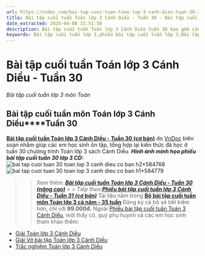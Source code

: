 ```yaml
---
url: https://vndoc.com/bai-tap-cuoi-tuan-toan-lop-3-canh-dieu-tuan-30-294291
title: Bài tập cuối tuần Toán lớp 3 Cánh Diều - Tuần 30 - Bài tập cuối tuần lớp 3 môn Toán - VnDoc.com
date_extracted: 2025-04-08 15:51:50
description: Bài tập cuối tuần Toán lớp 3 Cánh Diều tuần 30 bao gồm các bài tập đã học giúp các em học sinh ôn tập, nâng cao kỹ năng giải Toán 3 Cánh Diều của mình.
keywords: Bài tập cuối tuần lớp 3,phiếu bài tập cuối tuần lớp 3,Bài tập cuối tuần toán 3 cánh diều,Phiếu bài tập lớp 3,Bài tập cuối tuần toán lớp 3,bài tập toán cuối tuần lớp 3,Bài tập cuối tuần lớp 3 môn Toán,Phiếu bài tập cuối tuần Toán 3 Tuần 30,Bài tập cuối tuần Toán lớp 3 Cánh Diều,Bài tập cuối tuần Toán lớp 3 Cánh Diều tuần 30,bài tập toán 3 cánh diều tuần 30
---
```


# Bài tập cuối tuần Toán lớp 3 Cánh Diều - Tuần 30
 _Bài tập cuối tuần lớp 3 môn Toán_
## **Bài tập cuối tuần môn Toán lớp 3 Cánh Diều****Tuần 30**
**[Bài tập cuối tuần Toán lớp 3 Cánh Diều - Tuần 30 \(cơ bản\)](<https://vndoc.com/bai-tap-cuoi-tuan-toan-lop-3-canh-dieu-tuan-30-294291>)** do [VnDoc](<https://vndoc.com/>) biên soạn nhằm giúp các em học sinh ôn tập, tổng hợp lại kiến thức đã học ở tuần 30 chương trình Toán lớp 3 sách Cánh Diều.
_**Hình ảnh minh họa phiếu bài tập cuối tuần 30 lớp 3 CD:**_
![bai tap cuoi tuan 30 toan lop 3 canh dieu co ban h2*584768](https://i.vdoc.vn/data/image/2024/04/09/bai-tap-cuoi-tuan-30-toan-lop-3-canh-dieu-co-ban-h2.jpg)![bai tap cuoi tuan 30 toan lop 3 canh dieu co ban h1*584779](https://i.vdoc.vn/data/image/2024/04/09/bai-tap-cuoi-tuan-30-toan-lop-3-canh-dieu-co-ban-h1.jpg)
>> Xem thêm: [_**Bài tập cuối tuần Toán lớp 3 Cánh Diều - Tuần 30 \(nâng cao\)**_](<https://vndoc.com/phieu-bai-tap-cuoi-tuan-toan-3-tuan-30-187811>)
_> > Tiếp theo:**[Phiếu bài tập cuối tuần lớp 3 Cánh Diều - Tuần 31 \(cơ bản\)](<https://vndoc.com/bai-tap-cuoi-tuan-toan-lop-3-canh-dieu-tuan-31-297079>)**_
Tài liệu nằm trong [**Bộ bài tập cuối tuần môn Toán lớp 3 cả năm - 35 tuần**](<https://vndoc.com/bai-tap-cuoi-tuan-lop3>)
Đăng ký cả bộ sẽ tiết kiệm hơn, chỉ với **99.000đ.**
Ngoài [Phiếu bài tập cuối tuần Toán 3 Cánh Diều](<https://vndoc.com/bai-tap-cuoi-tuan-lop3>), mời thầy cô, quý phụ huynh và các em học sinh tham khảo thêm:
  * [Giải Toán lớp 3 Cánh Diều](<https://vndoc.com/toan-lop-3-cd>)
  * [Giải Vở bài tập Toán lớp 3 Cánh Diều](<https://vndoc.com/vo-bai-tap-toan-lop-3-canh-dieu>)
  * [Trắc nghiệm Toán lớp 3 Cánh Diều](<https://vndoc.com/test-toan-lop3>)

